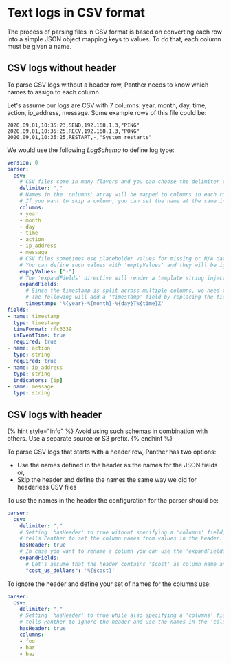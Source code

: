 # Text logs in CSV format

The process of parsing files in CSV format is based on converting each row into a simple JSON object mapping keys to values. To do that, each column must be given a name.

## CSV logs without header

To parse CSV logs without a header row, Panther needs to know which names to assign to each column.

Let's assume our logs are CSV with 7 columns: year, month, day, time, action, ip\_address, message. Some example rows of this file could be:

```text
2020,09,01,10:35:23,SEND,192.168.1.3,"PING"
2020,09,01,10:35:25,RECV,192.168.1.3,"PONG"
2020,09,01,10:35:25,RESTART,-,"System restarts"
```

We would use the following _LogSchema_ to define log type:

```yaml
version: 0
parser:
  csv:
    # CSV files come in many flavors and you can choose the delimiter character to split each row
    delimiter: "," 
    # Names in the 'columns' array will be mapped to columns in each row.
    # If you want to skip a column, you can set the name at the same index to an empty string ("")
    columns:
    - year
    - month
    - day
    - time
    - action
    - ip_address
    - message
    # CSV files sometimes use placeholder values for missing or N/A data.
    # You can define such values with 'emptyValues' and they will be ignored.
    emptyValues: ["-"]
    # The 'expandFields' directive will render a template string injecting generated fields into the key/value pairs
    expandFields:
      # Since the timestamp is split across multiple columns, we need to re-assemble it into RFC3339 format
      # The following will add a 'timestamp' field by replacing the fields from CSV values
      timestamp: '%{year}-%{month}-%{day}T%{time}Z'
fields:
- name: timestamp
  type: timestamp
  timeFormat: rfc3339
  isEventTime: true
  required: true
- name: action
  type: string
  required: true
- name: ip_address
  type: string
  indicators: [ip]
- name: message
  type: string
```

## CSV logs with header

{% hint style="info" %}
Avoid using such schemas in combination with others. Use a separate source or S3 prefix.
{% endhint %}

To parse CSV logs that starts with a header row, Panther has two options:

* Use the names defined in the header as the names for the JSON fields or,
* Skip the header and define the names the same way we did for headerless CSV files

To use the names in the header the configuration for the parser should be:

```yaml
parser:
  csv:
    delimiter: "," 
    # Setting 'hasHeader' to true without specifying a 'columns' field,
    # tells Panther to set the column names from values in the header.
    hasHeader: true
    # In case you want to rename a column you can use the 'expandFields' directive
    expandFields:
      # Let's assume that the header contains '$cost' as column name and you want to 'normalize' it as 'cost_us_dollars'
      "cost_us_dollars": '%{$cost}'
```

To ignore the header and define your set of names for the columns use:

```yaml
parser:
  csv:
    delimiter: "," 
    # Setting 'hasHeader' to true while also specifying a 'columns' field, 
    # tells Panther to ignore the header and use the names in the 'columns' array
    hasHeader: true
    columns:
    - foo
    - bar
    - baz
```

